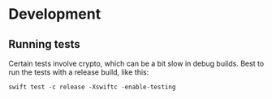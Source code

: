 Development
===========

## Running tests

Certain tests involve crypto, which can be a bit slow in debug builds. Best to run the tests with a release build, like this:

```
swift test -c release -Xswiftc -enable-testing
```
